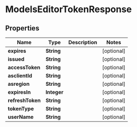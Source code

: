 
# ModelsEditorTokenResponse

## Properties
Name | Type | Description | Notes
------------ | ------------- | ------------- | -------------
**expires** | **String** |  |  [optional]
**issued** | **String** |  |  [optional]
**accessToken** | **String** |  |  [optional]
**asclientId** | **String** |  |  [optional]
**asregion** | **String** |  |  [optional]
**expiresIn** | **Integer** |  |  [optional]
**refreshToken** | **String** |  |  [optional]
**tokenType** | **String** |  |  [optional]
**userName** | **String** |  |  [optional]



